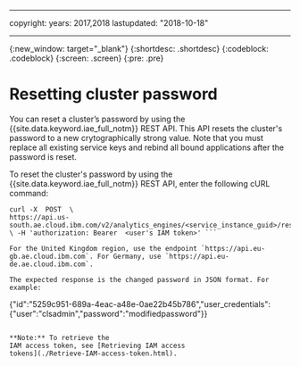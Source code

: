 
---

copyright:
  years: 2017,2018
lastupdated: "2018-10-18"

---

<!-- Attribute definitions -->
{:new_window: target="_blank"}
{:shortdesc: .shortdesc}
{:codeblock: .codeblock}
{:screen: .screen}
{:pre: .pre}

# Resetting cluster password

You can reset a cluster’s password by using the {{site.data.keyword.iae_full_notm}} REST API. This API
resets the cluster's password to a new crytographically strong value. Note that
you must replace all existing service keys and rebind all bound applications
after the password is reset.

To reset the cluster's password by using the {{site.data.keyword.iae_full_notm}} REST API, enter the
following cURL command:  
```
curl -X  POST  \
https://api.us-south.ae.cloud.ibm.com/v2/analytics_engines/<service_instance_guid>/reset_password
\ -H 'authorization: Bearer  <user's IAM token>' ```

For the United Kingdom region, use the endpoint `https://api.eu-gb.ae.cloud.ibm.com`. For Germany, use `https://api.eu-de.ae.cloud.ibm.com`.

The expected response is the changed password in JSON format. For example:
```
{"id":"5259c951-689a-4eac-a48e-0ae22b45b786","user_credentials":{"user":"clsadmin","password":"modifiedpassword"}}
```

**Note:** To retrieve the
IAM access token, see [Retrieving IAM access
tokens](./Retrieve-IAM-access-token.html).
